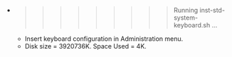 * >>>>>>>>> Running inst-std-system-keyboard.sh ...
  * Insert keyboard configuration in Administration menu.
  * Disk size = 3920736K. Space Used = 4K.
